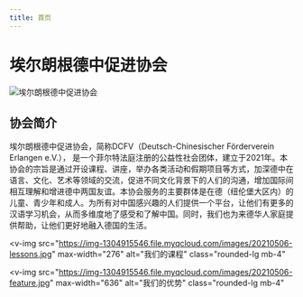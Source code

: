 ```yaml
---
title: 首页
---
```


# 埃尔朗根德中促进协会

![埃尔朗根德中促进协会](https://img-1304915546.file.myqcloud.com/images/20210520-banner3.jpg)

## 协会简介

埃尔朗根德中促进协会，简称DCFV（Deutsch-Chinesischer Förderverein Erlangen e.V.）， 是一个菲尔特法庭注册的公益性社会团体，建立于2021年。本协会的宗旨是通过开设课程、讲座，举办各类活动和假期项目等方式，加深德中在语言、文化、艺术等领域的交流，促进不同文化背景下的人们的沟通，增加国际间相互理解和增进德中两国友谊。本协会服务的主要群体是在德（纽伦堡大区内）的儿童、青少年和成人。为所有对中国感兴趣的人们提供一个平台，让他们有更多的汉语学习机会，从而多维度地了感受和了解中国。同时，我们也为来德华人家庭提供帮助，让他们更好地融入德国的生活。

<v-img
  src="https://img-1304915546.file.myqcloud.com/images/20210506-lessons.jpg"
  max-width="276"
  alt="我们的课程"
  class="rounded-lg mb-4"
></v-img>

<v-img
  src="https://img-1304915546.file.myqcloud.com/images/20210506-feature.jpg"
  max-width="636"
  alt="我们的优势"
  class="rounded-lg mb-4"
></v-img>
